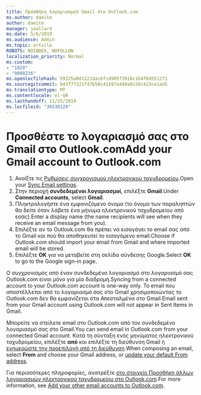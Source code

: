 ```yaml
---
title: Προσθήκη λογαριασμού Gmail στο Outlook.com
ms.author: daeite
author: daeite
manager: joallard
ms.date: 5/6/2019
ms.audience: Admin
ms.topic: article
ROBOTS: NOINDEX, NOFOLLOW
localization_priority: Normal
ms.custom:
- "1820"
- "9000236"
ms.openlocfilehash: 59325a0d1221dac6fcd905f3918c164f69551271
ms.sourcegitcommit: b43f77221f47b50c41197a448a9c26c423ce1ad5
ms.translationtype: MT
ms.contentlocale: el-GR
ms.lasthandoff: 11/15/2019
ms.locfileid: "36538128"
---
```

# <a name="add-your-gmail-account-to-outlookcom"></a><span data-ttu-id="9913c-102">Προσθέστε το λογαριασμό σας στο Gmail στο Outlook.com</span><span class="sxs-lookup"><span data-stu-id="9913c-102">Add your Gmail account to Outlook.com</span></span>

1. <span data-ttu-id="9913c-103">Ανοίξτε τις [Ρυθμίσεις συγχρονισμού ηλεκτρονικού ταχυδρομείου](https://go.microsoft.com/fwlink/?linkid=875264).</span><span class="sxs-lookup"><span data-stu-id="9913c-103">Open your [Sync Email settings](https://go.microsoft.com/fwlink/?linkid=875264).</span></span>
2. <span data-ttu-id="9913c-104">Στην περιοχή **συνδεδεμένοι λογαριασμοί**, επιλέξτε **Gmail**.</span><span class="sxs-lookup"><span data-stu-id="9913c-104">Under **Connected accounts**, select **Gmail**.</span></span>
3. <span data-ttu-id="9913c-105">Πληκτρολογήστε ένα εμφανιζόμενο όνομα (το όνομα των παραληπτών θα δείτε όταν λάβετε ένα μήνυμα ηλεκτρονικού ταχυδρομείου από εσάς).</span><span class="sxs-lookup"><span data-stu-id="9913c-105">Enter a display name (the name recipients will see when they receive an email message from you).</span></span>
4. <span data-ttu-id="9913c-106">Επιλέξτε αν το Outlook.com θα πρέπει να εισαγάγει το email σας από το Gmail και πού θα αποθηκευτεί το εισαγόμενο email.</span><span class="sxs-lookup"><span data-stu-id="9913c-106">Choose if Outlook.com should import your email from Gmail and where imported email will be stored.</span></span>
5. <span data-ttu-id="9913c-107">Επιλέξτε **OK** για να μεταβείτε στη σελίδα σύνδεσης Google.</span><span class="sxs-lookup"><span data-stu-id="9913c-107">Select **OK** to go to the Google sign-in page.</span></span>

<span data-ttu-id="9913c-108">Ο συγχρονισμός από έναν συνδεδεμένο λογαριασμό στο λογαριασμό σας Outlook.com είναι μόνο για μία διαδρομή.</span><span class="sxs-lookup"><span data-stu-id="9913c-108">Syncing from a connected account to your Outlook.com account is one-way only.</span></span> <span data-ttu-id="9913c-109">Το email που αποστέλλεται από το λογαριασμό σας στο Gmail χρησιμοποιώντας το Outlook.com δεν θα εμφανίζεται στα Απεσταλμένα στο Gmail.</span><span class="sxs-lookup"><span data-stu-id="9913c-109">Email sent from your Gmail account using Outlook.com will not appear in Sent Items in Gmail.</span></span>

<span data-ttu-id="9913c-110">Μπορείτε να στείλετε email στο Outlook.com από τον συνδεδεμένο λογαριασμό σας στο Gmail.</span><span class="sxs-lookup"><span data-stu-id="9913c-110">You can send email in Outlook.com from your connected Gmail account.</span></span> <span data-ttu-id="9913c-111">Κατά τη σύνταξη ενός μηνύματος ηλεκτρονικού ταχυδρομείου, επιλέξτε **από** και επιλέξτε τη διεύθυνση Gmail ή [ενημερώστε την προεπιλογή από τη διεύθυνση](https://go.microsoft.com/fwlink/?linkid=875264).</span><span class="sxs-lookup"><span data-stu-id="9913c-111">When composing an email, select **From** and choose your Gmail address, or [update your default From address](https://go.microsoft.com/fwlink/?linkid=875264).</span></span>

<span data-ttu-id="9913c-112">Για περισσότερες πληροφορίες, ανατρέξτε [στο στοιχείο Προσθήκη άλλων λογαριασμών ηλεκτρονικού ταχυδρομείου στο Outlook.com](https://support.office.com/article/c5224df4-5885-4e79-91ba-523aa743f0ba?wt.mc_id=Office_Outlook_com_Alchemy).</span><span class="sxs-lookup"><span data-stu-id="9913c-112">For more information, see [Add your other email accounts to Outlook.com](https://support.office.com/article/c5224df4-5885-4e79-91ba-523aa743f0ba?wt.mc_id=Office_Outlook_com_Alchemy).</span></span>